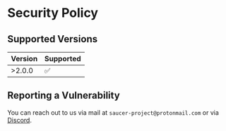 # Security Policy

## Supported Versions

| Version  | Supported          |
| -------- | ------------------ |
| >2.0.0   | :white_check_mark: |

## Reporting a Vulnerability

You can reach out to us via mail at `saucer-project@protonmail.com` or via [Discord](https://discord.gg/ndhmQE4225).  
